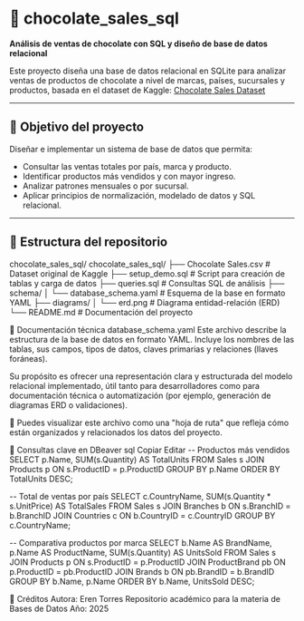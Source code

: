 # 🍫 chocolate_sales_sql

**Análisis de ventas de chocolate con SQL y diseño de base de datos relacional**

Este proyecto diseña una base de datos relacional en SQLite para analizar ventas de productos de chocolate a nivel de marcas, países, sucursales y productos, basada en el dataset de Kaggle: [Chocolate Sales Dataset](https://www.kaggle.com/datasets/atharvasoundankar/chocolate-sales)

---

## 🎯 Objetivo del proyecto

Diseñar e implementar un sistema de base de datos que permita:

- Consultar las ventas totales por país, marca y producto.
- Identificar productos más vendidos y con mayor ingreso.
- Analizar patrones mensuales o por sucursal.
- Aplicar principios de normalización, modelado de datos y SQL relacional.

---

## 📁 Estructura del repositorio


chocolate_sales_sql/
chocolate_sales_sql/ ├── Chocolate Sales.csv # Dataset original de Kaggle ├── setup_demo.sql # Script para creación de tablas y carga de datos ├── queries.sql # Consultas SQL de análisis ├── schema/ │ └── database_schema.yaml # Esquema de la base en formato YAML ├── diagrams/ │ └── erd.png # Diagrama entidad-relación (ERD) └── README.md # Documentación del proyecto

📄 Documentación técnica
database_schema.yaml
Este archivo describe la estructura de la base de datos en formato YAML. Incluye los nombres de las tablas, sus campos, tipos de datos, claves primarias y relaciones (llaves foráneas).

Su propósito es ofrecer una representación clara y estructurada del modelo relacional implementado, útil tanto para desarrolladores como para documentación técnica o automatización (por ejemplo, generación de diagramas ERD o validaciones).

📌 Puedes visualizar este archivo como una "hoja de ruta" que refleja cómo están organizados y relacionados los datos del proyecto.

🧪 Consultas clave en DBeaver
sql
Copiar
Editar
-- Productos más vendidos
SELECT p.Name, SUM(s.Quantity) AS TotalUnits
FROM Sales s
JOIN Products p ON s.ProductID = p.ProductID
GROUP BY p.Name
ORDER BY TotalUnits DESC;

-- Total de ventas por país
SELECT c.CountryName, SUM(s.Quantity * s.UnitPrice) AS TotalSales
FROM Sales s
JOIN Branches b ON s.BranchID = b.BranchID
JOIN Countries c ON b.CountryID = c.CountryID
GROUP BY c.CountryName;

-- Comparativa productos por marca
SELECT 
  b.Name AS BrandName,
  p.Name AS ProductName,
  SUM(s.Quantity) AS UnitsSold
FROM Sales s
JOIN Products p ON s.ProductID = p.ProductID
JOIN ProductBrand pb ON p.ProductID = pb.ProductID
JOIN Brands b ON pb.BrandID = b.BrandID
GROUP BY b.Name, p.Name
ORDER BY b.Name, UnitsSold DESC;

📌 Créditos
Autora: Eren Torres
Repositorio académico para la materia de Bases de Datos
Año: 2025
